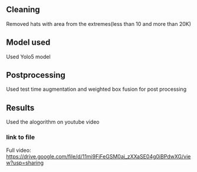 ## Cleaning

Removed hats with area from the extremes(less than 10 and more than 20K)

## Model used

Used Yolo5 model 

## Postprocessing

Used test time augmentation and weighted box fusion for post processing


## Results

Used the alogorithm on youtube video
### link to file
Full video: https://drive.google.com/file/d/11mi9FjFeGSM0aj_zXXaSE04g0iBPdwXG/view?usp=sharing
